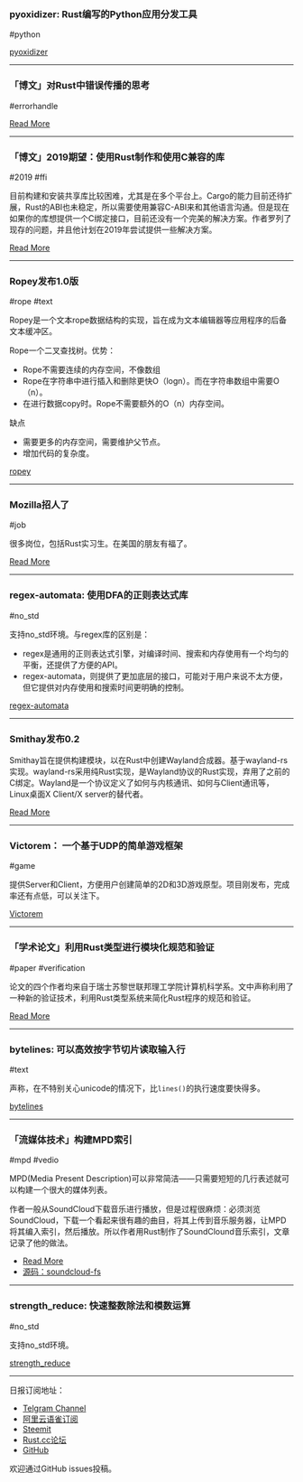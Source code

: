 ### pyoxidizer: Rust编写的Python应用分发工具

#python

[pyoxidizer](https://github.com/indygreg/pyoxidizer)

---

### 「博文」对Rust中错误传播的思考

#errorhandle

[Read More](https://people.gnome.org/~federico/blog/propagating-errors.html)

---

### 「博文」2019期望：使用Rust制作和使用C兼容的库

#2019 #ffi

目前构建和安装共享库比较困难，尤其是在多个平台上。Cargo的能力目前还待扩展，Rust的ABI也未稳定，所以需要使用兼容C-ABI来和其他语言沟通。但是现在如果你的库想提供一个C绑定接口，目前还没有一个完美的解决方案。作者罗列了现存的问题，并且他计划在2019年尝试提供一些解决方案。

[Read More](https://blogs.gentoo.org/lu_zero/2018/12/30/making-and-using-c-compatible-libraries-in-rust-present-and-future/)

---

### Ropey发布1.0版

#rope #text

Ropey是一个文本rope数据结构的实现，旨在成为文本编辑器等应用程序的后备文本缓冲区。

Rope一个二叉查找树。优势：

- Rope不需要连续的内存空间，不像数组
- Rope在字符串中进行插入和删除更快O（logn）。而在字符串数组中需要O（n）。
- 在进行数据copy时。Rope不需要额外的O（n）内存空间。

缺点

- 需要更多的内存空间，需要维护父节点。
- 增加代码的复杂度。

[ropey](https://github.com/cessen/ropey)

---

### Mozilla招人了

#job

很多岗位，包括Rust实习生。在美国的朋友有福了。

[Read More](https://careers.mozilla.org/position/gh/1480831/)

---

### regex-automata: 使用DFA的正则表达式库

#no_std

支持no_std环境。与regex库的区别是：

- regex是通用的正则表达式引擎，对编译时间、搜索和内存使用有一个均匀的平衡，还提供了方便的API。
- regex-automata，则提供了更加底层的接口，可能对于用户来说不太方便，但它提供对内存使用和搜索时间更明确的控制。

[regex-automata](https://github.com/BurntSushi/regex-automata)

---

### Smithay发布0.2

Smithay旨在提供构建模块，以在Rust中创建Wayland合成器。基于wayland-rs实现。wayland-rs采用纯Rust实现，是Wayland协议的Rust实现，弃用了之前的C绑定。Wayland是一个协议定义了如何与内核通讯、如何与Client通讯等，Linux桌面X Client/X server的替代者。

[Read More](https://smithay.github.io/smithay-v-0-2.html)

---

### Victorem： 一个基于UDP的简单游戏框架

#game

提供Server和Client，方便用户创建简单的2D和3D游戏原型。项目刚发布，完成率还有点低，可以关注下。

[Victorem](https://github.com/VictoremWinbringer/Victorem)

---

### 「学术论文」利用Rust类型进行模块化规范和验证

#paper #verification

论文的四个作者均来自于瑞士苏黎世联邦理工学院计算机科学系。文中声称利用了一种新的验证技术，利用Rust类型系统来简化Rust程序的规范和验证。

[Read More](https://www.research-collection.ethz.ch/handle/20.500.11850/311092)

---

### bytelines: 可以高效按字节切片读取输入行

#text

声称，在不特别关心unicode的情况下，比`lines()`的执行速度要快得多。

[bytelines](https://github.com/whitfin/bytelines)

---

### 「流媒体技术」构建MPD索引

#mpd #vedio

MPD(Media Present Description)可以非常简洁——只需要短短的几行表述就可以构建一个很大的媒体列表。

作者一般从SoundCloud下载音乐进行播放，但是过程很麻烦：必须浏览SoundCloud，下载一个看起来很有趣的曲目，将其上传到音乐服务器，让MPD将其编入索引，然后播放。所以作者用Rust制作了SoundClound音乐索引，文章记录了他的做法。

- [Read More](https://polyfloyd.net/post/soundcloud-fuse-mpd/)
- [源码：soundcloud-fs](https://github.com/polyfloyd/soundcloud-fs)

---

### strength_reduce: 快速整数除法和模数运算

#no_std

支持no_std环境。

[strength_reduce](https://github.com/ejmahler/strength_reduce)

---

日报订阅地址：

- [Telgram Channel](https://t.me/rust_daily_news )
- [阿里云语雀订阅](https://www.yuque.com/chaosbot/rustnews)
- [Steemit](https://steemit.com/@blackanger)
- [Rust.cc论坛](https://rust.cc)
- [GitHub](https://github.com/RustStudy/rust_daily_news)

欢迎通过GitHub issues投稿。